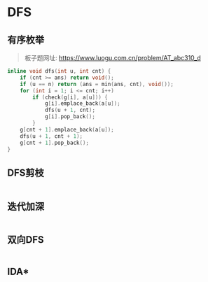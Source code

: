 # DFS

## 有序枚举

> 板子题网址: https://www.luogu.com.cn/problem/AT_abc310_d

```cpp
inline void dfs(int u, int cnt) {
    if (cnt >= ans) return void();
    if (u == n) return (ans = min(ans, cnt), void());
    for (int i = 1; i <= cnt; i++)
        if (check(g[i], a[u])) {
            g[i].emplace_back(a[u]);
            dfs(u + 1, cnt);
            g[i].pop_back();
        }
    g[cnt + 1].emplace_back(a[u]);
    dfs(u + 1, cnt + 1);
    g[cnt + 1].pop_back();
}
```

## DFS剪枝

```cpp

```

## 迭代加深

```cpp

```

## 双向DFS

```cpp

```

## IDA*

```cpp

```
